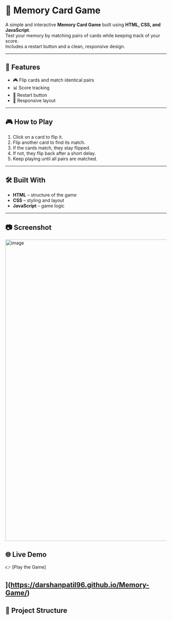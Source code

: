 # 🎴 Memory Card Game

A simple and interactive **Memory Card Game** built using **HTML, CSS, and JavaScript**.  
Test your memory by matching pairs of cards while keeping track of your score.  
Includes a restart button and a clean, responsive design.

---

## 🚀 Features
- 🎮 Flip cards and match identical pairs  
- 📊 Score tracking  
- 🔄 Restart button  
- 📱 Responsive layout  

---

## 🎮 How to Play
1. Click on a card to flip it.  
2. Flip another card to find its match.  
3. If the cards match, they stay flipped.  
4. If not, they flip back after a short delay.  
5. Keep playing until all pairs are matched.  

---

## 🛠️ Built With
- **HTML** – structure of the game  
- **CSS** – styling and layout  
- **JavaScript** – game logic  

---

## 📷 Screenshot
<img width="1917" height="942" alt="image" src="https://github.com/user-attachments/assets/f3e4098b-5cb8-48bc-91fb-cc628de24384" />


## 🌐 Live Demo
👉 [Play the Game]

](https://darshanpatil96.github.io/Memory-Game/)
---

## 📂 Project Structure
